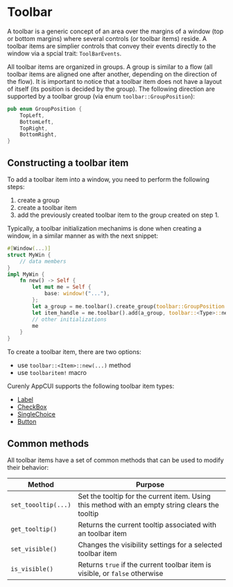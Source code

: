 # Toolbar

A toolbar is a generic concept of an area over the margins of a window (top or bottom margins) where several controls (or toolbar items) reside. A toolbar items are simplier controls that convey their events directly to the window via a spcial trait: `ToolBarEvents`. 

All toolbar items are organized in groups. A group is similar to a flow (all toolbar items are aligned one after another, depending on the direction of the flow). It is important to notice that a toolbar item does not have a layout of itself (its position is decided by the group). The following direction are supported by a toolbar group (via enum `toolbar::GroupPosition`):

```rs
pub enum GroupPosition {
    TopLeft,
    BottomLeft,
    TopRight,
    BottomRight,
}
```

## Constructing a toolbar item

To add a toolbar item into a window, you need to perform the following steps:
1. create a group
2. create a toolbar item
3. add the previously created toolbar item to the group created on step 1.

Typically, a toolbar initialization mechanims is done when creating a window, in a similar manner as with the next snippet:
```rs
#[Window(...)]
struct MyWin {
    // data members
}
impl MyWin {
    fn new() -> Self {
        let mut me = Self {
            base: window!("..."),
        };
        let a_group = me.toolbar().create_group(toolbar::GroupPosition::<Value>);
        let item_handle = me.toolbar().add(a_group, toolbar::<Type>::new("..."));
        // other initializations
        me
    }
}
```

To create a toolbar item, there are two options:
* use `toolbar::<Item>::new(...)` method
* use `toolbaritem!` macro

Curenly AppCUI supports the following toolbar item types:
* [Label](toolbar-items/label.md)
* [CheckBox](toolbar-items/checkbox.md)
* [SingleChoice](toolbar-items/singlechoice.md)
* [Button](toolbar-items/button.md)

## Common methods

All toolbar items have a set of common methods that can be used to modify their behavior:

| Method              | Purpose                                                                                                          |
|---------------------|------------------------------------------------------------------------------------------------------------------|
| `set_toooltip(...)` | Set the tooltip for the current item. Using this method with an empty string clears the tooltip |
| `get_tooltip()`     | Returns the current tooltip associated with an toolbar item |
| `set_visible()`     | Changes the visibility settings for a selected toolbar item |
| `is_visible()`      | Returns `true` if the current toolbar item is visible, or `false` otherwise |